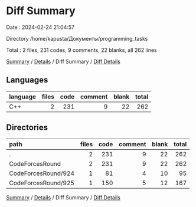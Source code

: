 # Diff Summary

Date : 2024-02-24 21:04:57

Directory /home/kapusta/Документы/programming_tasks

Total : 2 files,  231 codes, 9 comments, 22 blanks, all 262 lines

[Summary](results.md) / [Details](details.md) / Diff Summary / [Diff Details](diff-details.md)

## Languages
| language | files | code | comment | blank | total |
| :--- | ---: | ---: | ---: | ---: | ---: |
| C++ | 2 | 231 | 9 | 22 | 262 |

## Directories
| path | files | code | comment | blank | total |
| :--- | ---: | ---: | ---: | ---: | ---: |
| . | 2 | 231 | 9 | 22 | 262 |
| CodeForcesRound | 2 | 231 | 9 | 22 | 262 |
| CodeForcesRound/924 | 1 | 81 | 4 | 10 | 95 |
| CodeForcesRound/925 | 1 | 150 | 5 | 12 | 167 |

[Summary](results.md) / [Details](details.md) / Diff Summary / [Diff Details](diff-details.md)